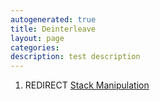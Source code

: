 ```yaml
---
autogenerated: true
title: Deinterleave
layout: page
categories: 
description: test description
---
```


1.  REDIRECT [Stack Manipulation](Stack_Manipulation)
